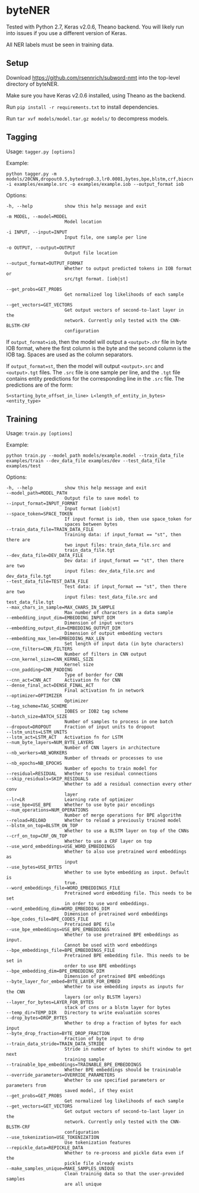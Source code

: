 # byteNER

Tested with Python 2.7, Keras v2.0.6, Theano backend. You will likely run into issues if you use a different version of Keras.

All NER labels must be seen in training data.

## Setup
Download https://github.com/rsennrich/subword-nmt into the top-level directory of byteNER.

Make sure you have Keras v2.0.6 installed, using Theano as the backend.

Run ``pip install -r requirements.txt`` to install dependencies.

Run ``tar xvf models/model.tar.gz models/`` to decompress models.

## Tagging
Usage: ``tagger.py [options]``

Example: 
```
python tagger.py -m models/20CNN,dropout0.5,bytedrop0.3,lr0.0001,bytes,bpe,blstm,crf,biocreative.model -i examples/example.src -o examples/example.iob --output_format iob
```

Options:
  ```
  -h, --help            show this help message and exit
  
  -m MODEL, --model=MODEL
                        Model location
  
  -i INPUT, --input=INPUT
                        Input file, one sample per line
  
  -o OUTPUT, --output=OUTPUT
                        Output file location
  
  --output_format=OUTPUT_FORMAT
                        Whether to output predicted tokens in IOB format or
                        src/tgt format. [iob|st]
  
  --get_probs=GET_PROBS
                        Get normalized log likelihoods of each sample
  
  --get_vectors=GET_VECTORS
                        Get output vectors of second-to-last layer in the
                        network. Currently only tested with the CNN-BLSTM-CRF
                        configuration
   ```
                        
If ```output_format=iob```, then the model will output a ```<output>.chr``` file in byte IOB format, where the first column is the byte and the second column is the IOB tag. Spaces are used as the column separators.

If ```output_format=st```, then the model will output ```<output>.src``` and ```<output>.tgt``` files. The ```.src``` file is one sample per line, and the ```.tgt``` file contains entity predictions for the corresponding line in the ```.src``` file. The predictions are of the form:

```S<starting_byte_offset_in_line> L<length_of_entity_in_bytes> <entity_type>```
                   
## Training
Usage: ```train.py [options]```

Example: 
```
python train.py --model_path models/example.model --train_data_file examples/train --dev_data_file examples/dev --test_data_file examples/test
```

Options:
  ```
  -h, --help            show this help message and exit
  --model_path=MODEL_PATH
                        Output file to save model to
  --input_format=INPUT_FORMAT
                        Input format [iob|st]
  --space_token=SPACE_TOKEN
                        If input format is iob, then use space_token for
                        spaces between bytes
  --train_data_file=TRAIN_DATA_FILE
                        Training data: if input_format == "st", then there are
                        two input files: train_data_file.src and
                        train_data_file.tgt
  --dev_data_file=DEV_DATA_FILE
                        Dev data: if input_format == "st", then there are two
                        input files: dev_data_file.src and dev_data_file.tgt
  --test_data_file=TEST_DATA_FILE
                        Test data: if input_format == "st", then there are two
                        input files: test_data_file.src and test_data_file.tgt
  --max_chars_in_sample=MAX_CHARS_IN_SAMPLE
                        Max number of characters in a data sample
  --embedding_input_dim=EMBEDDING_INPUT_DIM
                        Dimension of input vectors
  --embedding_output_dim=EMBEDDING_OUTPUT_DIM
                        Dimension of output embedding vectors
  --embedding_max_len=EMBEDDING_MAX_LEN
                        Set length of input data (in byte characters)
  --cnn_filters=CNN_FILTERS
                        Number of filters in CNN output
  --cnn_kernel_size=CNN_KERNEL_SIZE
                        Kernel size
  --cnn_padding=CNN_PADDING
                        Type of border for CNN
  --cnn_act=CNN_ACT     Activation fn for CNN
  --dense_final_act=DENSE_FINAL_ACT
                        Final activation fn in network
  --optimizer=OPTIMIZER
                        Optimizer
  --tag_scheme=TAG_SCHEME
                        IOBES or IOB2 tag scheme
  --batch_size=BATCH_SIZE
                        Number of samples to process in one batch
  --dropout=DROPOUT     Fraction of input units to dropout
  --lstm_units=LSTM_UNITS
  --lstm_act=LSTM_ACT   Activation fn for LSTM
  --num_byte_layers=NUM_BYTE_LAYERS
                        Number of CNN layers in architecture
  --nb_workers=NB_WORKERS
                        Number of threads or processes to use
  --nb_epochs=NB_EPOCHS
                        Number of epochs to train model for
  --residual=RESIDUAL   Whether to use residual connections
  --skip_residuals=SKIP_RESIDUALS
                        Whether to add a residual connection every other conv
                        layer
  --lr=LR               Learning rate of optimizer
  --use_bpe=USE_BPE     Whether to use byte pair encodings
  --num_operations=NUM_OPERATIONS
                        Number of merge operations for BPE algorithm
  --reload=RELOAD       Whether to reload a previously trained model
  --blstm_on_top=BLSTM_ON_TOP
                        Whether to use a BLSTM layer on top of the CNNs
  --crf_on_top=CRF_ON_TOP
                        Whether to use a CRF layer on top
  --use_word_embeddings=USE_WORD_EMBEDDINGS
                        Whether to also use pretrained word embeddings as
                        input
  --use_bytes=USE_BYTES
                        Whether to use byte embedding as input. Default is
                        true.
  --word_embeddings_file=WORD_EMBEDDINGS_FILE
                        Pretrained word embedding file. This needs to be set
                        in order to use word embeddings.
  --word_embedding_dim=WORD_EMBEDDING_DIM
                        Dimension of pretrained word embeddings
  --bpe_codes_file=BPE_CODES_FILE
                        Pretrained BPE file
  --use_bpe_embeddings=USE_BPE_EMBEDDINGS
                        Whether to use pretrained BPE embeddings as input.
                        Cannot be used with word embeddings
  --bpe_embeddings_file=BPE_EMBEDDINGS_FILE
                        Pretrained BPE embedding file. This needs to be set in
                        order to use BPE embeddings
  --bpe_embedding_dim=BPE_EMBEDDING_DIM
                        Dimension of pretrained BPE embeddings
  --byte_layer_for_embed=BYTE_LAYER_FOR_EMBED
                        Whether to use embedding inputs as inputs for the CNN
                        layers (or only BLSTM layers)
  --layer_for_bytes=LAYER_FOR_BYTES
                        stack of cnns or a blstm layer for bytes
  --temp_dir=TEMP_DIR   Directory to write evaluation scores
  --drop_bytes=DROP_BYTES
                        Whether to drop a fraction of bytes for each input
  --byte_drop_fraction=BYTE_DROP_FRACTION
                        Fraction of byte input to drop
  --train_data_stride=TRAIN_DATA_STRIDE
                        Stride in number of bytes to shift window to get next
                        training sample
  --trainable_bpe_embeddings=TRAINABLE_BPE_EMBEDDINGS
                        Whether BPE embeddings should be traininable
  --override_parameters=OVERRIDE_PARAMETERS
                        Whether to use specified parameters or parameters from
                        saved model, if they exist
  --get_probs=GET_PROBS
                        Get normalized log likelihoods of each sample
  --get_vectors=GET_VECTORS
                        Get output vectors of second-to-last layer in the
                        network. Currently only tested with the CNN-BLSTM-CRF
                        configuration
  --use_tokenization=USE_TOKENIZATION
                        Use tokenization features
  --repickle_data=REPICKLE_DATA
                        Whether to re-process and pickle data even if the
                        pickle file already exists
  --make_samples_unique=MAKE_SAMPLES_UNIQUE
                        Clean training data so that the user-provided samples
                        are all unique
```
